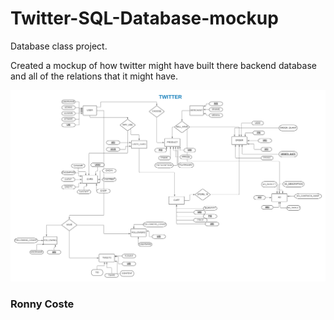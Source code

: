 # Twitter-SQL-Database-mockup
Database class project.

Created a mockup of how twitter might have built there backend database and all of the relations that it might have.

<img src="https://github.com/lertsoft/Twitter-SQL-Database-mockup/blob/6579a967a97f0f65f330446556f33830fc20b621/Twitter.png" />


### Ronny Coste
